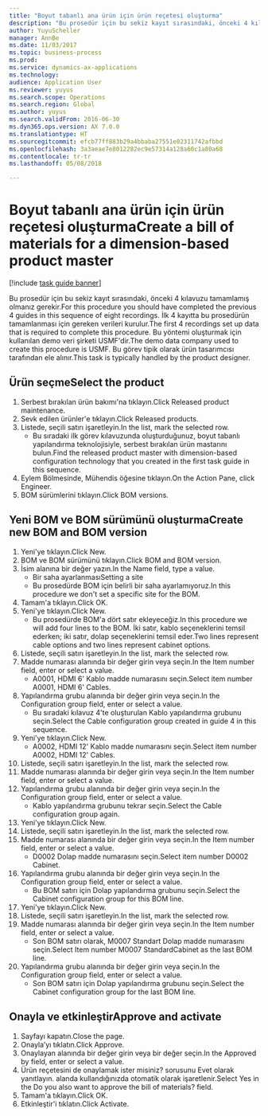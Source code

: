 ```yaml
--- 
title: "Boyut tabanlı ana ürün için ürün reçetesi oluşturma"
description: "Bu prosedür için bu sekiz kayıt sırasındaki, önceki 4 kılavuzu tamamlamış olmanız gerekir."
author: YuyuScheller
manager: AnnBe
ms.date: 11/03/2017
ms.topic: business-process
ms.prod: 
ms.service: dynamics-ax-applications
ms.technology: 
audience: Application User
ms.reviewer: yuyus
ms.search.scope: Operations
ms.search.region: Global
ms.author: yuyus
ms.search.validFrom: 2016-06-30
ms.dyn365.ops.version: AX 7.0.0
ms.translationtype: HT
ms.sourcegitcommit: efcb77ff883b29a4bbaba27551e02311742afbbd
ms.openlocfilehash: 3a3aeae7e8012282ec9e57314a128a60c1a80a68
ms.contentlocale: tr-tr
ms.lasthandoff: 05/08/2018

---
```

# <a name="create-a-bill-of-materials-for-a-dimension-based-product-master"></a><span data-ttu-id="f5f16-103">Boyut tabanlı ana ürün için ürün reçetesi oluşturma</span><span class="sxs-lookup"><span data-stu-id="f5f16-103">Create a bill of materials for a dimension-based product master</span></span>

[!include [task guide banner](../../includes/task-guide-banner.md)]

<span data-ttu-id="f5f16-104">Bu prosedür için bu sekiz kayıt sırasındaki, önceki 4 kılavuzu tamamlamış olmanız gerekir.</span><span class="sxs-lookup"><span data-stu-id="f5f16-104">For this procedure you should have completed the previous 4 guides in this sequence of eight recordings.</span></span> <span data-ttu-id="f5f16-105">İlk 4 kayıtta bu prosedürün tamamlanması için gereken verileri kurulur.</span><span class="sxs-lookup"><span data-stu-id="f5f16-105">The first 4 recordings set up data that is required to complete this procedure.</span></span> <span data-ttu-id="f5f16-106">Bu yöntemi oluşturmak için kullanılan demo veri şirketi USMF'dir.</span><span class="sxs-lookup"><span data-stu-id="f5f16-106">The demo data company used to create this procedure is USMF.</span></span> <span data-ttu-id="f5f16-107">Bu görev tipik olarak ürün tasarımcısı tarafından ele alınır.</span><span class="sxs-lookup"><span data-stu-id="f5f16-107">This task is typically handled by the product designer.</span></span>


## <a name="select-the-product"></a><span data-ttu-id="f5f16-108">Ürün seçme</span><span class="sxs-lookup"><span data-stu-id="f5f16-108">Select the product</span></span>
1. <span data-ttu-id="f5f16-109">Serbest bırakılan ürün bakımı'na tıklayın.</span><span class="sxs-lookup"><span data-stu-id="f5f16-109">Click Released product maintenance.</span></span>
2. <span data-ttu-id="f5f16-110">Sevk edilen ürünler'e tıklayın.</span><span class="sxs-lookup"><span data-stu-id="f5f16-110">Click Released products.</span></span>
3. <span data-ttu-id="f5f16-111">Listede, seçili satırı işaretleyin.</span><span class="sxs-lookup"><span data-stu-id="f5f16-111">In the list, mark the selected row.</span></span>
    * <span data-ttu-id="f5f16-112">Bu sıradaki ilk görev kılavuzunda oluşturduğunuz, boyut tabanlı yapılandırma teknolojisiyle, serbest bırakılan ürün mastarını bulun.</span><span class="sxs-lookup"><span data-stu-id="f5f16-112">Find the released product master with dimension-based configuration technology that you created in the first task guide in this sequence.</span></span>  
4. <span data-ttu-id="f5f16-113">Eylem Bölmesinde, Mühendis öğesine tıklayın.</span><span class="sxs-lookup"><span data-stu-id="f5f16-113">On the Action Pane, click Engineer.</span></span>
5. <span data-ttu-id="f5f16-114">BOM sürümlerini tıklayın.</span><span class="sxs-lookup"><span data-stu-id="f5f16-114">Click BOM versions.</span></span>

## <a name="create-new-bom-and-bom-version"></a><span data-ttu-id="f5f16-115">Yeni BOM ve BOM sürümünü oluşturma</span><span class="sxs-lookup"><span data-stu-id="f5f16-115">Create new BOM and BOM version</span></span>
1. <span data-ttu-id="f5f16-116">Yeni'ye tıklayın.</span><span class="sxs-lookup"><span data-stu-id="f5f16-116">Click New.</span></span>
2. <span data-ttu-id="f5f16-117">BOM ve BOM sürümünü tıklayın.</span><span class="sxs-lookup"><span data-stu-id="f5f16-117">Click BOM and BOM version.</span></span>
3. <span data-ttu-id="f5f16-118">İsim alanına bir değer yazın.</span><span class="sxs-lookup"><span data-stu-id="f5f16-118">In the Name field, type a value.</span></span>
    * <span data-ttu-id="f5f16-119">Bir saha ayarlanması</span><span class="sxs-lookup"><span data-stu-id="f5f16-119">Setting a site</span></span>  
    * <span data-ttu-id="f5f16-120">Bu prosedürde BOM için belirli bir saha ayarlamıyoruz.</span><span class="sxs-lookup"><span data-stu-id="f5f16-120">In this procedure we don't set a specific site for the BOM.</span></span>  
4. <span data-ttu-id="f5f16-121">Tamam'a tıklayın.</span><span class="sxs-lookup"><span data-stu-id="f5f16-121">Click OK.</span></span>
5. <span data-ttu-id="f5f16-122">Yeni'ye tıklayın.</span><span class="sxs-lookup"><span data-stu-id="f5f16-122">Click New.</span></span>
    * <span data-ttu-id="f5f16-123">Bu prosedürde BOM'a dört satır ekleyeceğiz.</span><span class="sxs-lookup"><span data-stu-id="f5f16-123">In this procedure we will add four lines to the BOM.</span></span> <span data-ttu-id="f5f16-124">İki satır, kablo seçeneklerini temsil ederken; iki satır, dolap seçeneklerini temsil eder.</span><span class="sxs-lookup"><span data-stu-id="f5f16-124">Two lines represent cable options and two lines represent cabinet options.</span></span>  
6. <span data-ttu-id="f5f16-125">Listede, seçili satırı işaretleyin.</span><span class="sxs-lookup"><span data-stu-id="f5f16-125">In the list, mark the selected row.</span></span>
7. <span data-ttu-id="f5f16-126">Madde numarası alanında bir değer girin veya seçin.</span><span class="sxs-lookup"><span data-stu-id="f5f16-126">In the Item number field, enter or select a value.</span></span>
    * <span data-ttu-id="f5f16-127">A0001, HDMI 6' Kablo madde numarasını seçin.</span><span class="sxs-lookup"><span data-stu-id="f5f16-127">Select item number A0001, HDMI 6' Cables.</span></span>  
8. <span data-ttu-id="f5f16-128">Yapılandırma grubu alanında bir değer girin veya seçin.</span><span class="sxs-lookup"><span data-stu-id="f5f16-128">In the Configuration group field, enter or select a value.</span></span>
    * <span data-ttu-id="f5f16-129">Bu sıradaki kılavuz 4'te oluşturulan Kablo yapılandırma grubunu seçin.</span><span class="sxs-lookup"><span data-stu-id="f5f16-129">Select the Cable configuration group created in guide 4 in this sequence.</span></span>  
9. <span data-ttu-id="f5f16-130">Yeni'ye tıklayın.</span><span class="sxs-lookup"><span data-stu-id="f5f16-130">Click New.</span></span>
    * <span data-ttu-id="f5f16-131">A0002, HDMI 12' Kablo madde numarasını seçin.</span><span class="sxs-lookup"><span data-stu-id="f5f16-131">Select item number A0002, HDMI 12' Cables.</span></span>  
10. <span data-ttu-id="f5f16-132">Listede, seçili satırı işaretleyin.</span><span class="sxs-lookup"><span data-stu-id="f5f16-132">In the list, mark the selected row.</span></span>
11. <span data-ttu-id="f5f16-133">Madde numarası alanında bir değer girin veya seçin.</span><span class="sxs-lookup"><span data-stu-id="f5f16-133">In the Item number field, enter or select a value.</span></span>
12. <span data-ttu-id="f5f16-134">Yapılandırma grubu alanında bir değer girin veya seçin.</span><span class="sxs-lookup"><span data-stu-id="f5f16-134">In the Configuration group field, enter or select a value.</span></span>
    * <span data-ttu-id="f5f16-135">Kablo yapılandırma grubunu tekrar seçin.</span><span class="sxs-lookup"><span data-stu-id="f5f16-135">Select the Cable configuration group again.</span></span>  
13. <span data-ttu-id="f5f16-136">Yeni'ye tıklayın.</span><span class="sxs-lookup"><span data-stu-id="f5f16-136">Click New.</span></span>
14. <span data-ttu-id="f5f16-137">Listede, seçili satırı işaretleyin.</span><span class="sxs-lookup"><span data-stu-id="f5f16-137">In the list, mark the selected row.</span></span>
15. <span data-ttu-id="f5f16-138">Madde numarası alanında bir değer girin veya seçin.</span><span class="sxs-lookup"><span data-stu-id="f5f16-138">In the Item number field, enter or select a value.</span></span>
    * <span data-ttu-id="f5f16-139">D0002 Dolap madde numarasını seçin.</span><span class="sxs-lookup"><span data-stu-id="f5f16-139">Select item number D0002 Cabinet.</span></span>  
16. <span data-ttu-id="f5f16-140">Yapılandırma grubu alanında bir değer girin veya seçin.</span><span class="sxs-lookup"><span data-stu-id="f5f16-140">In the Configuration group field, enter or select a value.</span></span>
    * <span data-ttu-id="f5f16-141">Bu BOM satırı için Dolap yapılandırma grubunu seçin.</span><span class="sxs-lookup"><span data-stu-id="f5f16-141">Select the Cabinet configuration group for this BOM line.</span></span>  
17. <span data-ttu-id="f5f16-142">Yeni'ye tıklayın.</span><span class="sxs-lookup"><span data-stu-id="f5f16-142">Click New.</span></span>
18. <span data-ttu-id="f5f16-143">Listede, seçili satırı işaretleyin.</span><span class="sxs-lookup"><span data-stu-id="f5f16-143">In the list, mark the selected row.</span></span>
19. <span data-ttu-id="f5f16-144">Madde numarası alanında bir değer girin veya seçin.</span><span class="sxs-lookup"><span data-stu-id="f5f16-144">In the Item number field, enter or select a value.</span></span>
    * <span data-ttu-id="f5f16-145">Son BOM satırı olarak, M0007 Standart Dolap madde numarasını seçin.</span><span class="sxs-lookup"><span data-stu-id="f5f16-145">Select Item number M0007 StandardCabinet as the last BOM line.</span></span>  
20. <span data-ttu-id="f5f16-146">Yapılandırma grubu alanında bir değer girin veya seçin.</span><span class="sxs-lookup"><span data-stu-id="f5f16-146">In the Configuration group field, enter or select a value.</span></span>
    * <span data-ttu-id="f5f16-147">Son BOM satırı için Dolap yapılandırma grubunu seçin.</span><span class="sxs-lookup"><span data-stu-id="f5f16-147">Select the Cabinet configuration group for the last BOM line.</span></span>  

## <a name="approve-and-activate"></a><span data-ttu-id="f5f16-148">Onayla ve etkinleştir</span><span class="sxs-lookup"><span data-stu-id="f5f16-148">Approve and activate</span></span>
1. <span data-ttu-id="f5f16-149">Sayfayı kapatın.</span><span class="sxs-lookup"><span data-stu-id="f5f16-149">Close the page.</span></span>
2. <span data-ttu-id="f5f16-150">Onayla’yı tıklatın.</span><span class="sxs-lookup"><span data-stu-id="f5f16-150">Click Approve.</span></span>
3. <span data-ttu-id="f5f16-151">Onaylayan alanında bir değer girin veya bir değer seçin.</span><span class="sxs-lookup"><span data-stu-id="f5f16-151">In the Approved by field, enter or select a value.</span></span>
4. <span data-ttu-id="f5f16-152">Ürün reçetesini de onaylamak ister misiniz? sorusunu Evet olarak yanıtlayın. alanda kullandığınızda otomatik olarak işaretlenir.</span><span class="sxs-lookup"><span data-stu-id="f5f16-152">Select Yes in the Do you also want to approve the bill of materials? field.</span></span>
5. <span data-ttu-id="f5f16-153">Tamam'a tıklayın.</span><span class="sxs-lookup"><span data-stu-id="f5f16-153">Click OK.</span></span>
6. <span data-ttu-id="f5f16-154">Etkinleştir'i tıklatın.</span><span class="sxs-lookup"><span data-stu-id="f5f16-154">Click Activate.</span></span>


